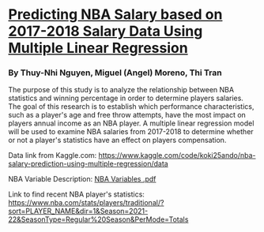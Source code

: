 # [Predicting NBA Salary based on 2017-2018 Salary Data Using Multiple Linear Regression](https://docs.google.com/document/d/1Rwb_BOdaVGwd19w2bWoTJaOnrQaeUJaYNPnnIg2ihjk/edit)
### By Thuy-Nhi Nguyen, Miguel (Angel) Moreno, Thi Tran

The purpose of this study is to analyze the relationship between NBA statistics and winning percentage in order to determine players salaries. The goal of this research is to establish which performance characteristics, such as a player's age and free throw attempts, have the most impact on players annual income as an NBA player. A multiple linear regression model will be used to examine NBA salaries from 2017-2018 to determine whether or not a player's statistics have an effect on players compensation.

Data link from Kaggle.com:
https://www.kaggle.com/code/koki25ando/nba-salary-prediction-using-multiple-regression/data

NBA Variable Description:
[NBA Variables .pdf](https://github.com/ihnguyen/NBASalary/files/8448178/NBA.Variables.pdf)

Link to find recent NBA player's statistics:
https://www.nba.com/stats/players/traditional/?sort=PLAYER_NAME&dir=1&Season=2021-22&SeasonType=Regular%20Season&PerMode=Totals

